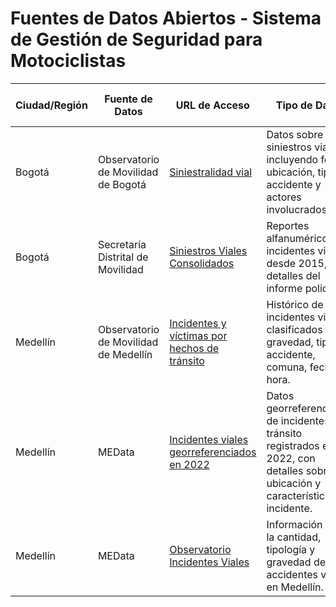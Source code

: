 # Fuentes de Datos Abiertos - Sistema de Gestión de Seguridad para Motociclistas

| Ciudad/Región | Fuente de Datos                              | URL de Acceso                                                                                   | Tipo de Datos                                                                 | Categoría   | Frecuencia de Actualización | Formato     |
|---------------|---------------------------------------------|-------------------------------------------------------------------------------------------------|--------------------------------------------------------------------------------|-------------|-----------------------------|-------------|
| Bogotá        | Observatorio de Movilidad de Bogotá         | [Siniestralidad vial](https://observatorio.movilidadbogota.gov.co/movilidad-en-cifras/siniestralidad-vial) | Datos sobre siniestros viales, incluyendo fecha, ubicación, tipo de accidente y actores involucrados. | Transporte  | Diaria                      | CSV, XLSX   |
| Bogotá        | Secretaría Distrital de Movilidad           | [Siniestros Viales Consolidados](https://hub.tumidata.org/es/dataset/siniestros-viales-consolidados-bogota-d-c) | Reportes alfanuméricos de incidentes viales desde 2015, con detalles del informe policial. | Transporte  | Anual                       | XLSX        |
| Medellín      | Observatorio de Movilidad de Medellín       | [Incidentes y víctimas por hechos de tránsito](https://www.medellin.gov.co/es/secretaria-de-movilidad/observatorio-de-movilidad/incidentes-y-victimas-por-hechos-de-transito) | Histórico de incidentes viales clasificados por gravedad, tipo de accidente, comuna, fecha y hora. | Transporte  | Periódica                   | Tablero interactivo |
| Medellín      | MEData                                      | [Incidentes viales georreferenciados en 2022](https://medata.gov.co/node/16792) | Datos georreferenciados de incidentes de tránsito registrados en 2022, con detalles sobre ubicación y características del incidente. | Transporte  | Anual                       | HTML         |
| Medellín      | MEData                                      | [Observatorio Incidentes Viales](https://medata.gov.co/node/8151) | Información sobre la cantidad, tipología y gravedad de los accidentes viales en Medellín. | Transporte  | Decenal                     | Tablero interactivo |
